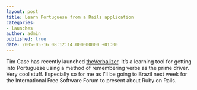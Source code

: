 ```yaml
---
layout: post
title: Learn Portuguese from a Rails application
categories:
- launches
author: admin
published: true
date: 2005-05-16 08:12:14.000000000 +01:00
---
```

<p>Tim Case has recently launched <a href="http://theverbalizer.com">theVerbalizer</a>. It&#8217;s a learning tool for getting into Portuguese using a method of remembering verbs as the prime driver. Very cool stuff. Especially so for me as I&#8217;ll be going to Brazil next week for the International Free Software Forum to present about Ruby on Rails.</p>